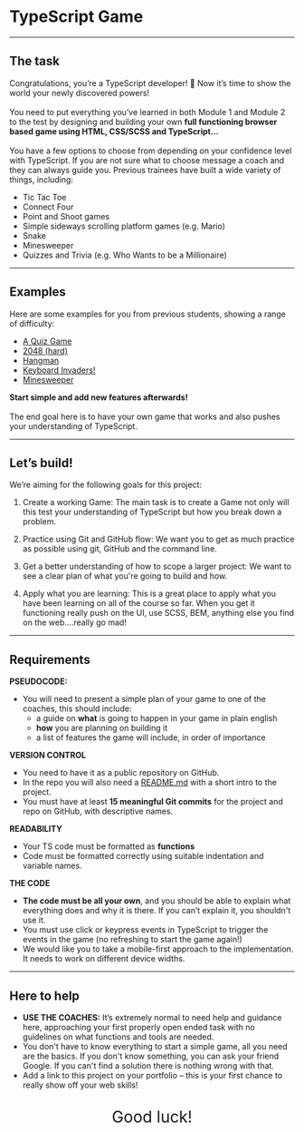 <!-- _class: lead -->

# TypeScript Game

---

<!-- _class: activity -->

## The task

Congratulations, you’re a TypeScript developer! 🥳 Now it’s time to show the world your newly discovered powers! <br/><br/>
You need to put everything you’ve learned in both Module 1 and Module 2 to the test by
designing and building your own **full functioning browser based game using HTML, CSS/SCSS and TypeScript…**<br/><br/>
You have a few options to choose from depending on your confidence level with TypeScript.
If you are not sure what to choose message a coach and they can always guide you.
Previous trainees have built a wide variety of things, including:

-   Tic Tac Toe
-   Connect Four
-   Point and Shoot games
-   Simple sideways scrolling platform games (e.g. Mario)
-   Snake
-   Minesweeper
-   Quizzes and Trivia (e.g. Who Wants to be a Millionaire)

---

<!-- _class: activity -->

## Examples

Here are some examples for you from previous students, showing a range of difficulty:

-   [A Quiz Game](https://js-quiz-git-master-jakealistairwood.vercel.app/)
-   [2048 (hard)](https://oliblack.github.io/game-project/)
-   [Hangman](https://manuelare.github.io/hangman-game/#game)
-   [Keyboard Invaders!](https://www.martinharrison.dev/Keyboard-invaders/)
-   [Minesweeper](https://nchomeldoe.github.io/minesweeper-game/)

**Start simple and add new features afterwards!**<br/><br/>
The end goal here is to have your own game that works and also pushes your understanding of TypeScript.

---

<!-- _class: activity -->

## Let’s build!

We’re aiming for the following goals for this project:

1. <span class="underline">Create a working Game:</span> The main task is to create a Game not only will this test your understanding of TypeScript but how you break down a problem.
2. <span class="underline">Practice using Git and GitHub flow:</span> We want you to get as much practice as possible using git, GitHub and the command line.

3. <span class="underline">Get a better understanding of how to scope a larger project:</span> We want to see a clear plan of what you're going to build and how.

4. <span class="underline">Apply what you are learning:</span> This is a great place to apply what you have been learning on all of the course so far. When you get it functioning really push on the UI, use SCSS, BEM, anything else you find on the web....really go mad!

---

<!-- _class: activity -->

## Requirements

<div class='grid'>
<div>

**PSEUDOCODE:**

-   You will need to present a simple plan of your game to one of the coaches, this should include:
    -   a guide on **what** is going to happen in your game in plain english
    -   **how** you are planning on building it
    -   a list of features the game will include, in order of importance

**VERSION CONTROL**

-   You need to have it as a public repository on GitHub.
-   In the repo you will also need a [README.md](https://en.wikipedia.org/wiki/README) with a short intro to the project.
-   You must have at least **15 meaningful Git commits** for the project and repo on GitHub, with descriptive names.
</div>

<div>

**READABILITY**

-   Your TS code must be formatted as **functions**
-   Code must be formatted correctly using suitable indentation and variable names.

**THE CODE**

-   **The code must be all your own**, and you should be able to explain what everything does and why it is there. If you can’t explain it, you shouldn't use it.
-   You must use click or keypress events in TypeScript to trigger the events in the game (no refreshing to start the game again!)
-   We would like you to take a mobile-first approach to the implementation. It needs to work on different device widths.
</div>

</div>

---

## Here to help

<!-- _class: activity -->

-   **USE THE COACHES:** It’s extremely normal to need help and guidance here, approaching your first properly open ended task with no guidelines on what functions and tools are needed.
-   You don't have to know everything to start a simple game, all you need are the basics. If you don't know something, you can ask your friend Google. If you can't find a solution there is nothing wrong with that.
-   Add a link to this project on your portfolio – this is your first chance to really show off your web skills!

<br>
<div style='text-align: center; font-size: 200%'>Good luck!</div>
